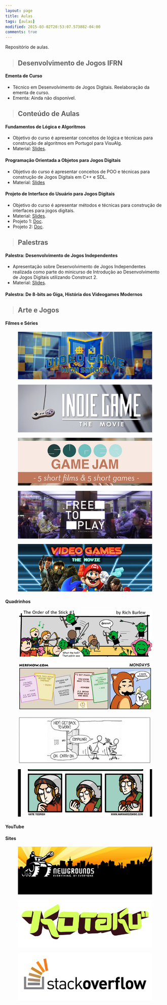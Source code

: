 ```yaml
---
layout: page
title: Aulas
tags: [aulas]
modified: 2015-03-02T20:53:07.573882-04:00
comments: true
---
```


Repositório de aulas.

> ## Desenvolvimento de Jogos IFRN

#### Ementa de Curso

* Técnico em Desenvolvimento de Jogos Digitais. Reelaboração da ementa de curso.
* Ementa: Ainda não disponível.


> ## Conteúdo de Aulas

#### Fundamentos de Lógica e Algoritmos

* Objetivo do curso é apresentar conceitos de lógica e técnicas para construção de algoritmos em Portugol para VisuAlg.
* Material: [Slides](https://www.dropbox.com/sh/9hhrttrd2rs4syh/AAA_3gGLO_rhdlpkD-aB0sVga?dl=0).

#### Programação Orientada a Objetos para Jogos Digitais

* Objetivo do curso é apresentar conceitos de POO e técnicas para construção de Jogos Digitais em C++ e SDL.  
* Material: [Slides](https://www.dropbox.com/sh/4sw67zrctoo2rkr/AAA4Iaf309P_ZOzUYNqu2f1aa?dl=0)

#### Projeto de Interface do Usuário para Jogos Digitais

* Objetivo do curso é apresentar métodos e técnicas para construção de interfaces para jogos digitais.
* Material: [Slides](https://www.dropbox.com/sh/3qydl1fyhmmpo3n/AAAiG06cN67qVI2OT2ETC5RZa?dl=0).
* Projeto 1: [Doc](https://www.dropbox.com/s/wdgngeu50y4crai/Projeto%20I%20-%20Construcao%20de%20Controle%20de%20Fliperama.pdf?dl=0).
* Projeto 2: [Doc](https://www.dropbox.com/s/bsxvmbtes9yow0e/Projeto%20II%20-%20Exposicao%20e%20Mostra%20de%20Maquetes.pdf?dl=0).

> ## Palestras

#### Palestra: Desenvolvimento de Jogos Independentes

* Apresentação sobre Desenvolvimento de Jogos Independentes realizada como parte do minicurso de Introdução ao Desenvolvimento de Jogos Digitais utilizando Construct 2.
* Material: [Slides](https://www.dropbox.com/s/9dezeen93xwa8qi/Desenvolvimento%20de%20Jogos%20Independentes.pdf?dl=0).

#### Palestra: De 8-bits ao Giga, História dos Videogames Modernos  


> ## Arte e Jogos

#### Filmes e Séries

<figure>
  <a href="http://www.rocketjump.com/category/vghs"><img src="/images/recomenda/serie-vghs.jpg"></a>
</figure>

<figure>
  <a href="http://buy.indiegamethemovie.com/"><img src="/images/recomenda/movie-indiegame.jpg"></a>
</figure>

<figure>
  <a href="http://supergamejam.com/"><img src="/images/recomenda/movie-supergamejam.jpg"></a>
</figure>

<figure>
  <a href="http://www.freetoplaythemovie.com/pt/"><img src="/images/recomenda/movie-freetoplay.jpg"></a>
</figure>

<figure>
  <a href="http://www.videogamesthemovie.com/"><img src="/images/recomenda/movie-vg.jpg"></a>
</figure>

#### Quadrinhos

<figure>
  <a href="http://www.giantitp.com/comics/oots.html"><img src="/images/recomenda/oots.jpg"></a>
</figure>

<figure>
  <a href="http://www.nerfnow.com/"><img src="/images/recomenda/nerfnow.jpg"></a>
</figure>

<figure>
  <a href="http://xkcd.com/"><img src="/images/recomenda/xkcd.jpg"></a>
</figure>

<figure>
  <a href="http://www.awkwardzombie.com/"><img src="/images/recomenda/awkzombie.jpg"></a>
</figure>

#### YouTube

#### Sites

<figure>
  <a href="http://www.newgrounds.com/"><img src="/images/recomenda/newgrounds.jpg"></a>
</figure>

<figure>
  <a href="http://kotaku.com/"><img src="/images/recomenda/kotaku.jpg"></a>
</figure>

<figure>
  <a href="http://stackoverflow.com/"><img src="/images/recomenda/stackoverflow.jpg"></a>
</figure>